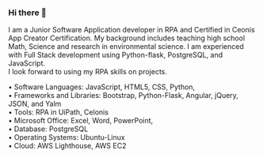 ### Hi there 👋


I am a Junior Software Application developer in RPA and Certified in Ceonis App Creator Certification. My background includes teaching high school Math, Science and research in environmental science. I am experienced with Full Stack development using Python-flask, PostgreSQL, and JavaScript. <br>
I look forward to using my RPA skills on  projects.


• Software Languages: JavaScript, HTML5, CSS, Python,<br>
• Frameworks and Libraries: Bootstrap, Python-Flask, Angular, jQuery, JSON, and Yalm <br>
• Tools: RPA in UiPath, Celonis <br>
• Microsoft Office: Excel, Word, PowerPoint,  <br>
• Database: PostgreSQL <br>
• Operating Systems: Ubuntu-Linux <br>
• Cloud: AWS Lighthouse, AWS EC2 <br>
